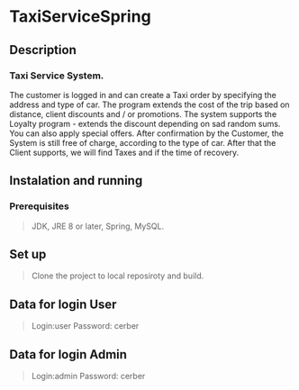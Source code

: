 # TaxiServiceSpring

## Description
### Taxi Service System. 
The customer is logged in and can create a Taxi order by specifying the address and type of car. The program extends the cost of the trip based on distance, client discounts and / or promotions. The system supports the Loyalty program - extends the discount depending on sad random sums. You can also apply special offers. After confirmation by the Customer, the System is still free of charge, according to the type of car. After that the Client supports, we will find Taxes and if the time of recovery.

## Instalation and running

### Prerequisites
>JDK, JRE 8 or later,
>Spring,
>MySQL.

## Set up
>Clone the project to local reposiroty and build.

## Data for login User
>Login:user
>Password: cerber

## Data for login Admin
>Login:admin
>Password: cerber


